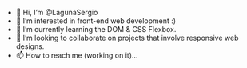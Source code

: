 - 👋 Hi, I’m @LagunaSergio
- 👀 I’m interested in front-end web development :) 
- 🌱 I’m currently learning the DOM & CSS Flexbox. 
- 💞️ I’m looking to collaborate on projects that involve responsive web designs. 
- 📫 How to reach me (working on it)... 

<!---
LagunaSergio/LagunaSergio is a ✨ special ✨ repository because its `README.md` (this file) appears on your GitHub profile.
You can click the Preview link to take a look at your changes.
--->
